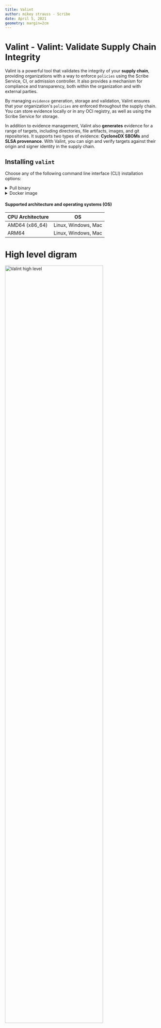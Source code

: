 ```yaml
---
title: Valint
author: mikey strauss - Scribe
date: April 5, 2021
geometry: margin=2cm
---
```


# Valint - Valint: Validate Supply Chain Integrity
Valint is a powerful tool that validates the integrity of your **supply chain**, providing organizations with a way to enforce `policies` using the Scribe Service, CI, or admission controller. 
It also provides a mechanism for compliance and transparency, both within the organization and with external parties.
 
By managing `evidence` generation, storage and validation, Valint ensures that your organization's `policies` are enforced throughout the supply chain. <br />
You can store evidence locally or in any OCI registry, as well as using the Scribe Service for storage.

In addition to evidence management, Valint also **generates** evidence for a range of targets, including directories, file artifacts, images, and git repositories. It supports two types of evidence: **CycloneDX SBOMs** and **SLSA provenance**. With Valint, you can sign and verify targets against their origin and signer identity in the supply chain.

## Installing `valint`
Choose any of the following command line interface (CLI) installation options:

<details>
  <summary> Pull binary </summary>

Get the `valint` tool
```bash
curl -sSfL https://get.scribesecurity.com/install.sh  | sh -s -- -t valint
```

</details>

<details>
  <summary> Docker image </summary>

Pull the `valint` release binary wrapped in its relevant docker image. <br />
Tag value should be the requested version.

```bash
docker pull scribesecuriy.jfrog.io/scribe-docker-public-local/valint:latest
```
</details>

#### Supported architecture and operating systems (OS)

| CPU Architecture  | OS | 
| --- | --- |
| AMD64 (x86_64) | Linux, Windows, Mac |
| ARM64 | Linux, Windows, Mac |

# High level digram 
<img src='../../../img/cli//valint_high_level.jpg' alt='Valint high level' width='80%' min-width='600px'/>

<img src='../../../img/cli/valint_support_table.jpg' alt='Valint support table' width='80%' min-width='600px'/>

# Policy engine
At the heart of Valint lies the `policy engine`, which enforces a set of rules on the `evidence` produced by your supply chain. The policy engine accesses different `evidence stores` to retrieve and store `evidence` for compliance verification throughout your supply chain. <br />
Each `policy` proposes to enforce a set of rules your supply chain must comply with. 

> For more details on policies, see [polices](#policies) section.

## Evidence
Evidence can refer to metadata collected about artifacts, reports, events or settings produced or provided to your supply chain.
Evidence can be either signed (attestations) or unsigned (statements).

> For evidence details, see [SBOM](#cyclonedx-sbom), [SLSA](#slsa-provenance) section.

> For target details, see [targets](#target-types) section.

> For signing details, see [attestations](#attestations) section.

## Evidence formats
Valint supports the following evidence formats.

| Format | alias | Description | signed |
| --- | --- | --- | --- |
| cyclonedx-json | json | CyclondeDX json format | no |
| predicate-cyclonedx-json | predicate | In-toto Predicate | no |
| statement-cyclonedx-json | statement | In-toto Statement | no |
| attest-cyclonedx-json | attest | In-toto Attestation | yes |
| predicate-slsa |  | In-toto Predicate | no |
| statement-slsa |  | In-toto Statement | no |
| attest-slsa |  | In-toto Attestations | yes |

> Select using [bom command](#evidence-generator---bom-command) `format` flag,
Or using [verify command](#evidence-verification---verify-command) `input-format` flags.

## Environment context
`environment context` collects information from the underlining environments, in which Valint is run.

Environment context is key to connecting the evidence and the actual point in your supply chain they where created by.
Given an artifact to the Valint assumes the context of the artifact (`target`) it is provided, In other words, the identifiers of the artifact are included in the context `envrionment context`.

On the verification flow the current `envrionment context` is provided to the policy engine, which is the key to defining relative compliance rules between different points in the supply chain.

For example, verification done in Github Actions can refer to rules that apply to the current run number.
Another example, verification done on a binary can refer to rules that apply to the hash of the binary.


### Origin context
The following table includes the types of environments we currently support:

| context-type | description |
| --- | --- |
| local | local endpoints |
| github | Github Actions |
| gitlab | GitLab CI/CD |
| azure | Azure Pipelines |
| bitbucket | Bitbucket pipelines |
| circle | CircleCI workflows |
| travis | Travis CI workflows |
| jenkins | Jenkins declarative pipelines |


The following fields are collected from any supported environment.

| Field | Description | 
| --- | --- | 
| context_type | Environment type | 
| git_url | Environment provided git url |
| git_branch | Environment provided git branch |
| git_commit | Environment provided git commit |
| git_tag | Environment provided git tag |
| git_ref | Environment provided git ref |
| workflow | Environment workflow |
| job_name | Environment Job name |
| actor | Environment provided actor |
| build_num | Environment build num |


### Subject context
The following fields are collected from any supported artifact ()`target`).

| Field | Description | Target | values |
| --- | --- | --- | --- |
| content_type | Target Evidence Format (CLI) value of flags`--format`, `--input-format` | All | 
| name | Product key (CLI) - value of flag `--product-key` | All |
| sbomgroup | Target SBOM group - `image, directory, file, git` | All |
| sbomname |  Target SBOM name | All |
| sbomversion | Target SBOM name  | All |
| sbompurl |  Target SBOM name  | All |
| sbomhashs |  Target SBOM hashs (list of hashs)  |  All |
| input_scheme | User input scheme (CLI) - value from target `scheme:target:tag` | All |
| input_name | User input name (CLI) - value from target `scheme:target:tag` | All |
| input_tag | User input tag (CLI) - value from target `scheme:target:tag` | All |
| imageID | Target image ID | image |
| repoDigest | Target repo digest (list) | image |
| imageTag | Target image tags (list) | image |
| image_name | Target image name | image |
| dir_id | Target sha256 hash | directory
| dir_path | Target path | directory |
| file_id | Target sha256 hash | file |
| file_path | Target path | file | 
| target_git_url | Target provided git url | git |
| target_git_branch | Target provided git branch | git |
| target_git_commit | Target provided git commit | git |
| target_git_tag | Target provided git tag | git |
| target_git_ref | Target provided git ref | git |


`content type` is set by the `--format` or `--input-format` flag it supports the following types.
| content_type | 
| --- |
| cyclonedx-json |
| predicate-cyclonedx-json |
| statement-cyclonedx-json | 
| attest-cyclonedx-json | 
| predicate-slsa |
| statement-slsa |
| attest-slsa |  |


## Evidence Stores
Each storer can be used to store, find and download evidence, unifying all the supply chain evidence into a system is an important part to be able to query any subset for policy validation.

| Type  | Description | requirement |
| --- | --- | --- |
| cache | Evidence is stored locally | access to a directory |
| OCI | Evidence is stored on a remote OCI registry | access to a OCI registry |
| scribe | Evidence is stored on scribe service | scribe credentials |

> For details, see [evidence stores integrations](#evidence-stores-integration) section

## Policies
---
Each `policy` proposes to enforce a set of rules your supply chain must comply with. Policies reports include valuations, compliance details, verdicts as well as references to provided `evidence`. <br />
Policy configuration can be set under the main configuration `policies` section.

Each `policy` consists of a set of `rules` that your supply chain must comply with. Policy reports include valuations, compliance details, verdicts, as well as references to provided evidence. You can set policy configuration under the main configuration `policies` section.

A `policy` is verified if ALL required `rules` in a `policy` are evaluated and verified. A rule is verified if ANY `evidence` is found that complies with the rules configuration and setting.

### Usage
```yaml
attest:
  cocosign:
    policies:  # Set of policies - grouping rules
      - name: <policy_name>
        enable: true      
        rules: Set of rule settings/configuration and input
          - name: <rule_name>
            type: <verifyTarget> # Currently supporting the following types
            enable: true
            input: {} # Rule input, depending on the rule type
``` 

> For configuration details, see [configuration](docs/configuration.md) section.

> For PKI setting, see [attestations](#attestations) section.

### Global 
All policies include the following global fields:
All rules support the following fields.
* `enable`, enable rule (default false). 
* `name`, policy name (**required**). 

While all rules include the following global fields:
* `enable`, enable rule (default false). 
* `name`, rule name (**required**). 
* `type`, set the rule type, currently we only support `verify-target`. 

# Rules
Rules are a set of compliance checks that you can configure to your specific compliance requirements.

## Global Match field
`match` field is a set of labels supported by all rules. 
These labels add requirements on the origin or the subject of the provided evidence considered for compliance. 

Using these fields allows you to set different compliance rules for different layers of your supply chain.

> For full label fields list see [environment-context](#environment-context) section.

<details>
  <summary> Usage </summary>

Here's an example of usage: 
If you want to evaluate images named `myorg/myimage:latest`, you may set a rule with the following labels:
```
match:
    sbomgroup: image
    sbomname: myorg/myimage:latest
```

> If you also add `context_type: github` label, it requires the origin of the evidence to be generated by a Github.

> If you also add `git_url: github.com/my_org/myimage.git`, it will require the evidence to be collected from a pipeline on a specific repo.

</details>

### Default policy - Signed artifact
When no policy configuration is found, the signed artifact policy is used.

By default, the following command runs a signature and identity verification on the target provided:
```bash
valint verify [target] --input-format [attest, attest-slsa] \
   --email [email] --common-name <common name> --uri [uri]
```

In other words, the Signed Artifact policy allows you to verify signature compliance and format of artifacts in your supply chain.

> For full command details, see [valint verify](#evidence-verification---verify-command) section.

<details>
  <summary> Default Policy Evaluation </summary>
The default policy can also be evaluated as the following policy configuration:

```yaml
attest:
  cocosign:
  policies:
  - name: default-policy
    rules:
    - type: verifyTarget
      enable: true
      name: "default-rule"
      input:
        identity: # Populated by `--email`, `--uri` and `--common-name flags sets
        signed: true
        format: ${current.content_type} # Populated by --input-format flag.
        match:
          sbomversion: ${current.sbomversion> # Populated from the artifact version provided to verify command.
```

> For rule details, see [verify target rule](#verify-target-rule) section.

</details>

## Verify target rule
The Verify Target rule enforces a set of rules on who produced artifacts across your supply chain but also what information should be collected on each artifact.
In other words, it ensures produced artifacts (`targets`) integrity by checking the expected evidence, signatures and origin in your supply chain.

* Signed Evidence: The artifact should include signed or unsigned evidence, as specified by the `signed` field in the rule.
* Signing Identity: The artifact should be signed by a specific identity, as specified by the `identity` fields in the rule (for signed evidence).
* Evidence Format: The evidence format should follow the specified format(s) in the format field of the rule.
* Origin of artifact: The artifact should originate from an expected source, as specified by the `match` [origin labels](##origin-context). 
For instance, you can verify that an artifact is generated from a particular pipeline or repository.
* Artifact details: The rule applies to a specific artifact or any group of artifacts, as specified by the `match` [subject labels](##subject-context).

### Use cases
The Verify Target Rule can be used to enforce compliance with specific supply chain requirements, such as:

* Images must be signed using and produced signed CycloneDX SBOM.
* Images must be built by a CircleCI workflow and produce a signed SLSA provenance.
* Tagged sources must be signed and verified by a set of individuals or processes.
* Released binaries must be built by Azure DevOps on a specific git repository using unsigned SLSA provenance.

### Configuration
```yaml
- type: verifyTarget # Policy name
  enable: true/false # Policy enable (default false) 
  name: "" # Any user provided name
  input:
    identity:
      emails: [] # Signed email identities 
      uris: [] # Signed URIs identities 
      common-names: [] # Signed common name identities 
    signed: <true|false> # Should target be signed
    format: <statement-cyclonedx-json, attest-cyclonedx-json, statement-slsa, attest-slsa> # Expected evidence format
    match: {envrionment-context} # Any origin or subject fields used by
``` 

### Examples
Copy the Examples into file name `.valint.yaml` in the same directory as running Valint commands.

> For configuration details, see [configuration](docs/configuration.md) section.

<details>
  <summary> Signed Images rule </summary>
In this example, the rule named `signed_image` will evaluate images where signed by `mycompony.com` using `attest-cyclondex-json` format.

```yaml
attest:
  cocosign:
    policies:
      - name: my_policy
        enable: true
        rules:
          - name: signed_image
            type: verifyTarget
            enable: true
            input:
              signed: true
              format: attest-slsa
              identity:
                common_names:
                  - mycompany.com
              match:
                target_type: image
```

### Command
Run the command on the required supply chain location.

```bash
# Generate required evidence, requires signing capabilities.
valint bom busybox:latest -o attest

# Verify policy (cache store)
valint verify busybox:latest
```

</details>

<details>
  <summary> Image SLSA provenance rule </summary>
In this example, the rule named `slsa_prov_rule` will evaluate images where signed by `bob@mycompany.com` or `alice@mycompany.com` using `attest-slsa` format.

```yaml
attest:
  cocosign:
    policies:
      - name: my_policy
        enable: true
        rules:
          - name: slsa_prov_rule
            type: verifyTarget
            enable: true
            input:
              signed: true
              format: attest-slsa
              identity:
                emails:
                  - bob@mycompany.com
                  - alice@mycompany.com
              match:
                target_type: image
```

### Command
Run the command on the required supply chain location.

```bash
# Generate required evidence, requires signing capabilities.
valint bom busybox:latest -o attest-slsa

# Verify policy (cache store)
valint verify busybox:latest
```

</details>

<details>
  <summary> Signed tagged sourced rule </summary>
In this example, the rule named "tagged_git_rule," will evaluate sources' `mycompany/somerepo` tags where defined in the `main` branch and signed by `bob@mycompany.com`.

> The policy requires only the **HEAD** of the git target to comply to the policy not the entire history.

```yaml
attest:
  cocosign:
    policies:
      - name: my_policy
        enable: true  
        rules:
          - name: tagged_git_rule
            type: verifyTarget
            enable: true
            input:
              signed: true
              format: attest-slsa
              identity:
                emails:
                - bob@mycompany.com`
              match:
                target_type: git
                target_git_url: git@github.com:mycompany/somerepo.git # Git url of the target.
                branch: main
```

### Command
Run the command on the required supply chain location.

```bash
# Generate required evidence, requires signing capabilities.
valint bom git:github.com:your_org/your_repo.git --tag 0.1.3 -o attest-slsa

# Verify policy (cache store)
valint verify git:github.com:your_org/your_repo.git --tag 0.1.3 -i statement-slsa
```
</details>

<details>
  <summary> Binary verification </summary>
In this example, the policy, named "binary_rule" enforces rules on the binary `my_binary.exe` was Originated from which Azure DevOps triggered by the `https://dev.azure.com/mycompany/somerepo` repo.
The rule also enforces an unsigned SLSA provenance statement is produced as evidence.

```yaml
attest:
  cocosign:
    policies:
      - name: my_policy
        enable: true  
        rules:
          - name: binary_policy
            type: verifyTarget
            enable: true
            input:
              signed: false
              format: statement-slsa
              match:
                target_type: file
                context_type: azure
                git_url: https://dev.azure.com/mycompany/somerepo # Git url of the environment.
                input_name: my_binary.exe
```

### Command
Run the command on the required supply chain location.

```bash
# Generate required evidence
valint bom file:my_binary.exe -o statement-slsa

# Verify policy (cache store)
valint verify file:my_binary.exe
```

</details>

<!-- <details>
  <summary> Multiple policy verification </summary>
This example defines two policies: one for image targets and one for Git repositories. 
Each policy uses the `filter` option to select the appropriate targets to verify.

```yaml
attest:
  cocosign:
    policies:
      - name: my_policy
        enable: true  
      rules:
        - name: git_policy
          type: VerifyTarget
          enable: true
          input:
            emails:
            - john.doe@mycompany.com
            common_names: []
            filter:
              input_scheme: git # Match on git targets
              git_branch: main # Match only on main branch

        - type: VerifyTarget
          enable: true
          name: docker_policy
          input:
            emails:
            - second@example.com
            common_names: []
            filter:
              input_scheme: docker # Match on image targets
```
</details> -->

## Target types
---
Target types are types of artifacts produced and consumed by your supply chain.
Using supported targets, you can collect evidence and verify compliance on a range of artifacts.

### Format

`[scheme]:[name]:[tag]` 

| Sources | target-type | scheme | Description | example
| --- | --- | --- | --- | --- |
| Docker Daemon | image | docker | use the Docker daemon | docker:busybox:latest |
| OCI registry | image | registry | use the docker registry directly | registry:busybox:latest |
| Docker archive | image | docker-archive | use a tarball from disk for archives created from "docker save" | image | docker-archive:path/to/yourimage.tar |
| OCI archive | image | oci-archive | tarball from disk for OCI archives | oci-archive:path/to/yourimage.tar |
| Remote git | git| git | remote repository git | git:https://github.com/yourrepository.git |
| Local git | git | git | local repository git | git:path/to/yourrepository | 
| Directory | dir | dir | directory path on disk | dir:path/to/yourproject | 
| File | file | file | file path on disk | file:path/to/yourproject/file | 

### Image type
Images are a very common artifact for many supply chains,
from the actual application release to build/test environments run by supply chains.

Image formats supported are currently docker manifest v2 and OCI. <br />
Image sources supported are docker-daemon, image archives and direct registry access.

> By default the target search scheme assumes Docker daemon but falls back to registry when not found.

### Directory type
Directories are common artifacts created by supply chains, 
from the actual application releases, configurations or even internal build dependencies caches.

### File type
File are common artifacts created by supply chains, 
from the actual application releases, configurations or binaries.

### Git type
Git repositories are a common part of most supply chains,
a Git target allows you to collect evidence including sources, commits and packages found in your source repositories.

# Evidence Stores Integration
Each Evidence store can be used to store, find and download evidence, which unifies all the evidence collected from the supply chain into a unified system.

## Scribe Evidence store
Scribe evidence store allows you store evidence using scribe Service.

Related Flags:
> Note the flag set:
>* `-U`, `--scribe.client-id`
>* `-P`, `--scribe.client-secret`
>* `-E`, `--scribe.enable`

### Before you begin
Integrating Scribe Hub with your environment requires the following credentials that are found in the **Integrations** page. (In your **[Scribe Hub](https://prod.hub.scribesecurity.com/ "Scribe Hub Link")** go to **integrations**)

* **Client ID**
* **Client Secret**

<img src='../../../img/ci/integrations-secrets.jpg' alt='Scribe Integration Secrets' width='70%' min-width='400px'/>

### Usage
```bash
# Generating evidence, storing in scribe service.
valint bom [target] -o [attest, statement, attest-slsa, statement-slsa] \
  -E \
  -U [SCRIBE_CLIENT_ID] \
  -P [SCRIBE_CLIENT_SECRET]

# Verifying evidence, pulling attestation from scribe service.
valint verify [target] -i [attest, statement, attest-slsa, statement-slsa] \
  -E \
  -U [SCRIBE_CLIENT_ID] \
  -P [SCRIBE_CLIENT_SECRET]
```


## OCI Evidence store
Admission supports both storage and verification flows for `attestations`  and `statement` objects utilizing OCI registry as an evidence store.

Using OCI registry as an evidence store allows you to upload, download and verify evidence across your supply chain in a seamless manner.

Related flags:
* `--oci` Enable OCI store.
* `--oci-repo` - Evidence store location.

### Dockerhub limitation
Dockerhub does not support the subpath format for images 

### OCI Repo flag
`oci-repo` setting indicates the location in a registry under which the evidence are stored.
It must be a dedicated location in a OCI registry.
for example, `scribesecuriy.jfrog.io/my_docker-registry/evidence`.

### Dockerhub limitation
Dockerhub does not support the subpath format, `oci-repo` should be set to your account name.
For example, scribe-security`

> Some registries allow multi layer format for repo names.

### Before you begin
Evidence can be stored in any accusable registry.
* Write access is required for upload (generate).
* Read access is required for download (verify).

You must first login with the required access privileges to your registry before calling Valint.
For example, using `docker login` command.

### Usage
```bash
# Generating evidence, storing on [my_repo] OCI repo.
valint bom [target] -o [attest, statement, attest-slsa, statement-slsa] --oci --oci-repo=[my_repo]

# Verifying evidence, pulling attestation from [my_repo] OCI repo.
valint verify [target] -i [attest, statement, attest-slsa, statement-slsa] --oci --oci-repo=[my_repo]
```

> For image targets **only** you may attach the evidence in the same repo as the image.

```bash
valint bom [image] -o [attest, statement, attest-slsa, statement-slsa] --oci

valint verify [image] -i [attest, statement, attest-slsa, statement-slsa] --oci
```

> For related Cosign support, see [cosign ](#-cosign-support) section.

## Cache Evidence store
Valint supports both storage and verification flows for `attestations`  and `statement` objects utilizing Local directory as an evidence store.
Basically, this is the simplest form and is mainly used to cache previous evidence creation. 

Related flags:
* `--cache-enable`
* `--output-directory`
* `--force`

> By default, this cache store enabled, disable by using `--cache-enable=false`

### Usage
```bash
# Generating evidence, storing on [my_dir] local directory.
valint bom [target] -o [attest, statement, attest-slsa, statement-slsa] --output-directory=[my_dir]
Supply chain environment
# Verifying evidence, pulling attestation from [my_dir] local directory.
valint verify [target] -i [attest, statement, attest-slsa, statement-slsa] --output-directory=[my_dir]
```

> By default, the evidence is written to `~/.cache/valint/`, use `--output-file` or `-d`,`--output-directory` to customize the evidence output location. 

## CycloneDX SBOM
The CycloneDX SBOM evidence format includes a large amount of analyzed data depending on the target and user configuration.
The following table describes the `group` types we currently support.

| Component group | Description | targets | required |
| --- | --- | --- | --- |
| Metadata (Target) | target details | all | yes |
| Layer | found layers details including `CreatedBy` command | images | no |
| Package | found packages details including `PURL` and `CPE` fields | all | no |
| Commit | target commit history deatils | git | no |
| File | found file deatils including `sha256` hash | all | no |
| Dependency | relations between components | all | no |

The following list includes the packages types we currently support:
* Debian
* Apk 
* Python
* Golang
* Ruby
* Javascript
* Rpm
* Java
* Rust

### Dependencies graph
Currently, we support the following dependencies relations.

| Type | description | targets | Parent group | Child group  |
| --- | --- | --- | --- | --- |
| Package-File | File relation to the package it belongs to | all | Package | File |
| Layers | layer relation to its target | images | Metadata | Layer |
| Package-Layer | package relation to the layer it was found on | images | Layer | Package |
| File-Layer | file relation to the layer it was found on | images | Layer | File |
| Commit | Commit history relation | git | Commit | Commit |
| Commit-File | File relation to the commit it was last edited by | git | Commit | File |

### Customizing
Following are some of the customizable features we support.
* Include only specific component groups, use `--components` to select between the group types.
* Include or exclude specific package types, use `--package-type` or `--package-exclude-type` to select a specific package type.
* Include the installed packages found (package group `install`) or the packages referenced by sources (package group `index`), use `--package-group` to select between options.
* Exclude components, use `--filter-regex`, `--filter-scope` and `--filter-purl` to exclude any component.
* Attach any file content, use `--attach-regex` to include the content of external files.
* Include custom environments and labels, use `--env` and `--label` to attach your custom fields.

## SLSA Provenance
SLSA Provenance includes verifiable information about software artifacts describing where, when and how something was produced.
It is required for SLSA compliance level 2 and above.

See details [SLSA provenance spec](http://slsa.dev/provenance/v0.2)
See details [SLSA requirements](http://slsa.dev/spec/v0.1/requirements)

For example, evidence created on `Github Actions` will include the workflow name, run id, event head commit and so on.

## Attestations
In-toto Attestations are a standard that defines a way to authenticate metadata describing a set of software artifacts.
Attestations standard formalizes signing but also are intended for consumption by automated policy engines.

Default settings are available using `--attest.default` flag. <br />
Custom configuration by providing `cocosign` field in the [configuration](docs/configuration.md) or custom path using `--attest.config`.

The following table includes the formats supported by the verification command.

| Format | alias | Description | signed
| --- | --- | --- | --- |
| statement-cyclonedx-json | statement | In-toto Statement | no |
| attest-cyclonedx-json | attest | In-toto Attestation | yes |
| statement-slsa |  | In-toto Statement | no |
| attest-slsa |  | In-toto Attestations | yes |
> Unsigned evidence are still valuable for policy consumption regardless of them not being signed cryptographically.

> For spec details, see [In-toto spec](https://github.com/in-toto/attestation) <br />
> See signing details, see [attestations](docs/attestations.md)

# CLI - Use Valint as a command line tool

## Evidence Generator - `bom` command
`bom` command allows you to generate SBOMs and SLSA provenances in multiple flavors and targets. <br />
Evidence can be tailor-made to fit your supply chain policies and transparency needs.

> By default, the evidence is written to `~/.cache/valint/`, use `--output-file` or `-d`,`--output-directory` to customize the evidence output location. 

> To disable local cache, set an empty output directory - `valint bom [target] -d ""`.

### Usage
```shell
valint bom [scheme]:[name]:[tag]
```

See details [CLI documentation - valint](docs/command/valint.md)

### Examples
<details>
  <summary> CycloneDX SBOM </summary>

CycloneDX SBOM with all the available components.

> Note `-o`, `--format` default is `cyclonedx-json` which alias is also `json`.

```bash
# Create a CycloneDX SBOM for busybox image.
valint bom busybox:latest

# Create a CycloneDX SBOM for mongo remote git repository
valint bom git:https://github.com/mongo-express/mongo-express.git
``` 
</details>

<details>
  <summary> Statement </summary>

Creates In-toto statements evidence.

> Output can be useful with integration with other attestation frameworks such as `cosign`.

```bash
# Create a CycloneDX SBOM statement for busybox image.
valint bom busybox:latest -o statement

# Create a SLSA Provenance statement for busybox image.
valint bom busybox:latest -o statement-slsa

# Create a CycloneDX SBOM statement for mongo remote git repository
valint bom git:https://github.com/mongo-express/mongo-express.git -o statement

# Create a SLSA Provenance statement for mongo remote git repository.
valint bom git:https://github.com/mongo-express/mongo-express.git -o statement-slsa
``` 
</details>

<details>
  <summary> Attestations </summary>

Creates In-toto Attestation evidence.
 n output.

> By default, *Valint* is using [Sigstore](https://www.sigstore.dev/ "Sigstore") interactive flow as the engine behind the signing mechanism.

```bash
# Create a CycloneDX SBOM attestation for busybox image.
valint bom busybox:latest -o attest

# Create a SLSA Provenance attestation for busybox image.
valint bom busybox:latest -o attest-slsa

# Create a CycloneDX SBOM attestation for mongo remote git repository
valint bom git:https://github.com/mongo-express/mongo-express.git -o attest

# Create a SLSA Provenance attestation for mongo remote git repository.
valint bom git:https://github.com/mongo-express/mongo-express.git -o attest-slsa
``` 
</details>

<details>
  <summary> Custom component group (SBOM) </summary>

Using `--components` You may select which component groups are added to your SBOM.

> Note metadata is required.

```bash
# Include only target metadata
valint bom mongo-express:latest --components metadata

# Include only packages information
valint bom mongo-express:latest --components packages

# Include packages files and there respective relations
valint bom mongo-express:latest --components packages,files,dep
``` 
</details>

<details>
  <summary> Attaching external reports (SBOM) </summary>

Using `--attach-regex`, `-A` you may attach external files as part of the SBOM evidence.

For example, you may use this feature to include an external security report in your SBOM.

```bash
valint bom busybox:latest -vv -A **/some_report.json
``` 
</details>

## Evidence verification - `verify` command
`verify` command evaluates and verifies the compliance of your supply chain against your requirements.
By default the command verifies a artifact signature against the required identities.

Evidence verification  verification flow includes two parts, the first is a PKI and identity verification on the evidence the second is a policy-based verification.

> For flag details, see [CLI documentation - verify](docs/command/valint_verify.md).

> For policy verification details, see [policies](#policies) section.

### Usage

```bash
valint verify [scheme]:[name]:[tag] -i [attest, statement, attest-slsa, statement-slsa] \
  --email [email] --uri [uri] --common-name [common name]
```
> Note: multiple `email`, `uri` and `common-name` can be included in command

### Examples
<details>
  <summary>  Cache store </summary>

```bash
# Use `bom` command to generate one of the supported formats.
valint bom [scheme]:[name]:[tag] -o [attest, statement, attest-slsa, statement-slsa]

# Use `verify` command to verify the target against the evidence
valint verify [scheme]:[name]:[tag] -i [attest, statement, attest-slsa, statement-slsa]
```
</details>

<details>
  <summary>  OCI store </summary>

```bash
# Use `bom` command to generate one of the supported formats.
valint bom [scheme]:[name]:[tag] -o [attest, statement, attest-slsa, statement-slsa]

# Use `verify` command to verify the target against the evidence
valint verify [scheme]:[name]:[tag] -i [attest, statement, attest-slsa, statement-slsa] \
    --email [email] --uri [uri] --common-name [common name]
```
</details>

<details>
  <summary>  Scribe store </summary>

```bash
# Generating evidence, storing in scribe service.
valint bom [target] -o [attest, statement, attest-slsa, statement-slsa] \
  -E \
  -U [SCRIBE_CLIENT_ID] \
  -P [SCRIBE_CLIENT_SECRET]

# Verifying evidence, pulling attestation from scribe service.
valint verify [target] -i [attest, statement, attest-slsa, statement-slsa] \
  --email [email] --uri [uri] --common-name [common name] \
  -E \
  -U [SCRIBE_CLIENT_ID] \
  -P [SCRIBE_CLIENT_SECRET]
```
</details>

## Configuration
Use the default configuration path `.valint.yaml`, or provide a custom path using `--config` flag.

See detailed [configuration](docs/configuration.md)

# Cosign support 
[Cosign](https://github.com/sigstore/cosign) is an innovative tool that aims to make signatures an invisible infrastructure.
Valint supports integration with the awesome `cosign` cli tool and other parts of the `sigstore` verification process.

<details>
  <summary> CycloneDX verification using cosign </summary>

One can use `valint` to generate the `CycloneDX` attestation and attach it to OCI registry, you can then use `cosign` to verify the attestation.

> Attestations are pushed to OCI for cosign to consume.

```bash
# Generate sbom attestation
valint bom [image] -vv -o attest -f --oci

# Verify attestation using cosign 
COSIGN_EXPERIMENTAL=1 cosign verify-attestation [image] --type CycloneDX
```
</details>

<details>
  <summary> SLSA verification using cosign </summary>

One can use `valint` to generate the `slsa` attestation and attach it to OCI registry, you can then use `cosign` to verify the attestation.

> Attestations are pushed to OCI for cosign to consume.

```bash
# Generate sbom attestation
valint bom [image] -vv -o attest-slsa -f --oci

# Verify attestation using cosign 
COSIGN_EXPERIMENTAL=1 cosign verify-attestation [image] --type slsaprovenance
```
</details>

<details>
  <summary> Signing and verification using cosign </summary>

One can create predicates for any attestation format (`sbom`, `slsa`), you then can use `cosign` to verify the attestation.

> Example uses keyless (sigstore) flow, you may use any `cosign` signer/verifer supported.

```bash
# Generate sbom predicate
valint bom [image] -vv -o predicate -f --output-file gensbom_predicate.json

# Sign and OCI store using cosign
COSIGN_EXPERIMENTAL=1 cosign attest --predicate gensbom_predicate.json [image] --type https://scribesecurity.com/predicate/cyclondex

# Verify attestation using cosign 
COSIGN_EXPERIMENTAL=1 cosign verify-attestation [image]
```
</details>

## Basic examples
<details>
  <summary>  Public registry image (SBOM) </summary>

Create SBOM for remote `busybox:latest` image.

```bash
valint bom busybox:latest
``` 

</details>

<details>
  <summary>  Docker built image (SBOM) </summary>

Create SBOM for image built by local docker `image_name:latest` image.

```bash
docker build . -t image_name:latest
valint bom image_name:latest
``` 
</details>

<details>
  <summary>  Private registry image (SBOM) </summary>

Create SBOM for images hosted by a private registry.

> `docker login` command is required to enable access the private registry.

```bash
docker login
valint bom scribesecuriy.jfrog.io/scribe-docker-local/stub_remote:latest
```
</details>

<details>
  <summary>  Custom metadata (SBOM) </summary>

Custom metadata added to SBOM.

```bash
export test_env=test_env_value
valint bom busybox:latest --env test_env --label test_label
```
</details>


<details>
  <summary> Custom evidence location (SBOM, SLSA) </summary>

Use flags `--output-directory` or `--output-file` flags to set the default location.

```bash
# Save evidence to custom path
valint bom busybox:latest --output-file my_sbom.json
ls -lh my_sbom.json

# Change evidence cache directory 
valint bom busybox:latest --output-directory ./my_evidence_cache
ls -lhR my_evidence_cache
``` 
</details>

<details>
  <summary> Docker archive image (SBOM) </summary>

Create SBOM for local `docker save ...` output.

```bash
docker save busybox:latest -o busybox_archive.tar
valint bom docker-archive:busybox_archive.tar
``` 
</details>

<details>
  <summary> Directory target (SBOM) </summary>

Create SBOM for a local directory.

```bash
mkdir testdir
echo "test" > testdir/test.txt

valint bom dir:testdir
``` 
</details>


<details>
  <summary> Git target (SBOM) </summary>

Create SBOM for `mongo-express` remote git repository.

```bash
valint bom git:https://github.com/mongo-express/mongo-express.git
``` 

Create SBOM for `yourrepository` local git repository.

```bash
git clone https://github.com/yourrepository.git
valint bom git:yourrepository
``` 

</details>

<details>
  <summary> Attest target (SBOM) </summary>

Create and sign SBOM targets. <br />

> By default, *Valint* is using [Sigstore](https://www.sigstore.dev/ "Sigstore") interactive flow as the engine behind the signing mechanism.

```bash
valint bom busybox:latest -o attest
``` 
</details>

<details>
  <summary> Attest target (SLSA) </summary>

Create and sign SLSA targets. <br />

> By default, *Valint* is using [Sigstore](https://www.sigstore.dev/ "Sigstore") interactive flow as the engine behind the signing mechanism.

```bash
valint bom busybox:latest -o attest-slsa
``` 
</details>

<details>
  <summary> Attest and verify image target (SBOM) </summary>

Generating and verifying CycloneDX SBOM `attestation` for image target `busybox:latest`.

> By default, *Valint* is using [Sigstore](https://www.sigstore.dev/ "Sigstore") interactive flow as the engine behind the signing mechanism.

```bash
# Create CycloneDX SBOM attestations
valint bom busybox:latest -o attest

# Verify CycloneDX SBOM attestations
valint verify busybox:latest
```
</details>

<details>
  <summary> Attest and verify image target (SLSA) </summary>

Generating and verifying SLSA Provenance `attestation` for image target `busybox:latest`.

> By default, *Valint* is using [Sigstore](https://www.sigstore.dev/ "Sigstore") interactive flow as the engine behind the signing mechanism.

```bash
# Create SLSA Provenance attestations
valint bom busybox:latest -vv -o attest-slsa

# Verify SLSA Provenance attestations
valint verify busybox:latest -i attest-slsa
```
</details>

<details>
  <summary> Attest and verify directory target (SBOM) </summary>

Generating and verifying SLSA Provenance `attestation` for directory target.

> By default, *Valint* is using [Sigstore](https://www.sigstore.dev/ "Sigstore") interactive flow as the engine behind the signing mechanism.

```bash
mkdir testdir
echo "test" > testdir/test.txt

# Create CycloneDX SBOM attestations
valint bom dir:testdir -vv -o attest

# Verify CycloneDX SBOM attestations
valint verify dir:testdir
```
</details>

<details>
  <summary> Attest and verify Git repository target (SBOM) </summary>

Generating and verifying `statements` for remote git repo target `https://github.com/mongo-express/mongo-express.git`.

```bash
valint bom git:https://github.com/mongo-express/mongo-express.git -o attest
valint verify git:https://github.com/mongo-express/mongo-express.git
``` 

Or for a local repository
```bash
# Cloned a local repository
git clone https://github.com/mongo-express/mongo-express.git

# Create CycloneDX SBOM attestations
valint bom git:./mongo-express -o attest

# Verify CycloneDX SBOM attestations
valint verify git:./mongo-express
```
</details>


<details>
  <summary> Store evidence on OCI (SBOM,SLSA) </summary>

Store any evidence on any OCI registry. <br />
Support storage for all targets and both SBOM and SLSA evidence formats.

> Use `-o`, `format` to select between supported formats. <br />
> Write permission to `--oci-repo` value is required. 

```bash
# Login to registry
docker login $

# Generate and push evidence to registry
valint bom busybox:latest -o [attest, statement, attest-slsa, statement-slsa] --oci --oci-repo $REGISTRY_URL

# Pull and validate evidence from registry
valint verify busybox:latest -o [attest, statement, attest-slsa, statement-slsa] --oci --oci-repo $REGISTRY_URL -f
```
> Note `-f` in the verification command, which skips the local cache evidence lookup.

</details>

<details>
  <summary> Store evidence on Scribe service (SBOM,SLSA) </summary>

Store any evidence on any Scribe service. <br />
Support storage for all targets and both SBOM and SLSA evidence formats.

> Use `-o`, `format` to select between supported formats. <br />
> Credentials for Scribe API is required. 

```bash

# Set Scribe credentials
export SCRIBE_CLIENT_ID=**
export SCRIBE_CLIENT_SECRET=**

# Generate and push evidence to registry
valint bom busybox:latest -o [attest, statement, attest-slsa, statement-slsa] --f -E \
  -U $SCRIBE_CLIENT_ID \
  -P $SCRIBE_CLIENT_SECRET

# Pull and validate evidence from registry
valint verify busybox:latest -o [attest, statement, attest-slsa, statement-slsa] -f -E \
  -U $SCRIBE_CLIENT_ID \
  -P $SCRIBE_CLIENT_SECRET
```

> Note `-f` in the verification command, which skips the local cache evidence lookup.

</details>

# External frameworks
Valint uses some external tools, libraries, and packages to achieve its goal.

- Syft - CLI tool for generating a Software Bill of Materials (SBOM) from container images and filesystem.
  - [Syft](https://github.com/anchore/syft)
- CycloneDX-go - CycloneDX module for Go creates a valid CycloneDX bill-of-material document.
  - [CycloneDX](https://github.com/ozonru/CycloneDX-go)
- Cocosign - uses the awesome **sigstore** framework and specificly **sigstore/cosign** libraries for signing and verifying attestations. <br />
  - [cosign](https://github.com/sigstore/cosign) <br />
  - [sigstore](https://github.com/sigstore)

## Support

If you'd like help with deploying or using Valint, or you have an issue or a feature request, 
[Contact-us](https://scribesecurity.com/contact-us/) By email or Slack.

If you are reporting an issue, please include:

- the version of the Tool (`valint --version`)
- relevant logs and error messages (`valint .. -vv`)
- steps to reproduce

